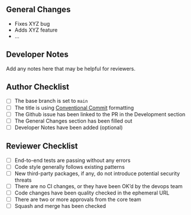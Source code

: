 ## General Changes

- Fixes XYZ bug
- Adds XYZ feature
- …

## Developer Notes

Add any notes here that may be helpful for reviewers.

## Author Checklist

- [ ]  The base branch is set to `main`
- [ ]  The title is using [Conventional Commit](https://www.conventionalcommits.org/en/v1.0.0/) formatting
- [ ]  The Github issue has been linked to the PR in the Development section
- [ ]  The General Changes section has been filled out
- [ ]  Developer Notes have been added (optional)

## Reviewer Checklist

- [ ]  End-to-end tests are passing without any errors
- [ ]  Code style generally follows existing patterns
- [ ]  New third-party packages, if any, do not introduce potential security threats
- [ ]  There are no CI changes, or they have been OK’d by the devops team
- [ ]  Code changes have been quality checked in the ephemeral URL
- [ ]  There are two or more approvals from the core team
- [ ]  Squash and merge has been checked
